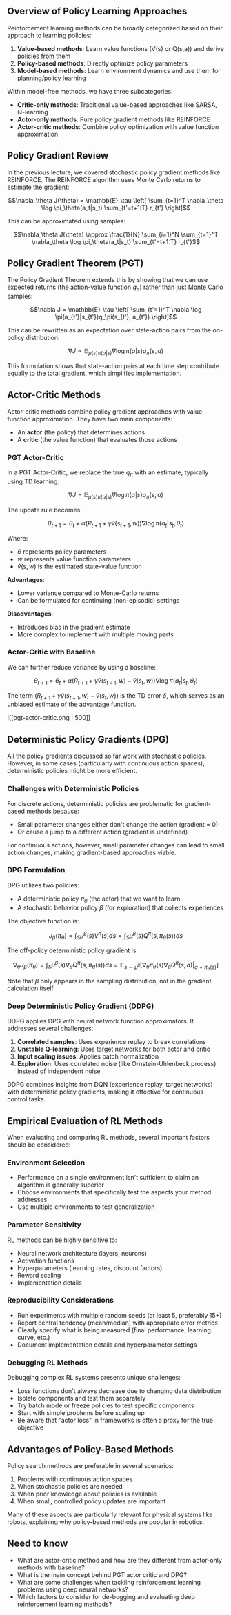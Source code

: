 ## Overview of Policy Learning Approaches

Reinforcement learning methods can be broadly categorized based on their approach to learning policies:

1. **Value-based methods**: Learn value functions (V(s) or Q(s,a)) and derive policies from them
2. **Policy-based methods**: Directly optimize policy parameters
3. **Model-based methods**: Learn environment dynamics and use them for planning/policy learning

Within model-free methods, we have three subcategories:

- **Critic-only methods**: Traditional value-based approaches like SARSA, Q-learning
- **Actor-only methods**: Pure policy gradient methods like REINFORCE
- **Actor-critic methods**: Combine policy optimization with value function approximation

## Policy Gradient Review

In the previous lecture, we covered stochastic policy gradient methods like REINFORCE. The REINFORCE algorithm uses Monte Carlo returns to estimate the gradient:

$$\nabla_\theta J(\theta) = \mathbb{E}_\tau \left[ \sum_{t=1}^T \nabla_\theta \log \pi_\theta(a_t|s_t) \sum_{t'=t+1:T} r_{t'} \right]$$

This can be approximated using samples:

$$\nabla_\theta J(\theta) \approx \frac{1}{N} \sum_{i=1}^N \sum_{t=1}^T \nabla_\theta \log \pi_\theta(a_t|s_t) \sum_{t'=t+1:T} r_{t'}$$

## Policy Gradient Theorem (PGT)

The Policy Gradient Theorem extends this by showing that we can use expected returns (the action-value function $q_\pi$) rather than just Monte Carlo samples:

$$\nabla J = \mathbb{E}_\tau \left[ \sum_{t'=1}^T \nabla \log \pi(a_{t'}|s_{t'})q_\pi(s_{t'}, a_{t'}) \right]$$

This can be rewritten as an expectation over state-action pairs from the on-policy distribution:

$$\nabla J \propto \mathbb{E}_{\mu(s)\pi(a|s)} \nabla \log \pi(a|s)q_\pi(s, a)$$

This formulation shows that state-action pairs at each time step contribute equally to the total gradient, which simplifies implementation.

## Actor-Critic Methods

Actor-critic methods combine policy gradient approaches with value function approximation. They have two main components:

- An **actor** (the policy) that determines actions
- A **critic** (the value function) that evaluates those actions

### PGT Actor-Critic

In a PGT Actor-Critic, we replace the true $q_\pi$ with an estimate, typically using TD learning:

$$\nabla J = \mathbb{E}_{\mu(s)\pi(a|s)} \nabla \log \pi(a|s)q_\pi(s, a)$$

The update rule becomes:

$$\theta_{t+1} = \theta_t + \alpha (R_{t+1} + \gamma\hat{v}(s_{t+1}, w)) \nabla \log \pi(a_t | s_t, \theta_t)$$

Where:

- $\theta$ represents policy parameters
- $w$ represents value function parameters
- $\hat{v}(s, w)$ is the estimated state-value function

**Advantages**:

- Lower variance compared to Monte-Carlo returns
- Can be formulated for continuing (non-episodic) settings

**Disadvantages**:

- Introduces bias in the gradient estimate
- More complex to implement with multiple moving parts

### Actor-Critic with Baseline

We can further reduce variance by using a baseline:

$$\theta_{t+1} = \theta_t + \alpha (R_{t+1} + \gamma\hat{v}(s_{t+1}, w) - \hat{v}(s_t, w)) \nabla \log \pi(a_t | s_t, \theta_t)$$

The term $(R_{t+1} + \gamma\hat{v}(s_{t+1}, w) - \hat{v}(s_t, w))$ is the TD error $\delta$, which serves as an unbiased estimate of the advantage function.

![[pgt-actor-critic.png | 500]]

## Deterministic Policy Gradients (DPG)

All the policy gradients discussed so far work with stochastic policies. However, in some cases (particularly with continuous action spaces), deterministic policies might be more efficient.

### Challenges with Deterministic Policies

For discrete actions, deterministic policies are problematic for gradient-based methods because:

- Small parameter changes either don't change the action (gradient = 0)
- Or cause a jump to a different action (gradient is undefined)

For continuous actions, however, small parameter changes can lead to small action changes, making gradient-based approaches viable.

### DPG Formulation

DPG utilizes two policies:

- A deterministic policy $\pi_\theta$ (the actor) that we want to learn
- A stochastic behavior policy $\beta$ (for exploration) that collects experiences

The objective function is:

$$J_\beta(\pi_\theta) = \int_S \mu^\beta(s)V^\pi(s)ds = \int_S \mu^\beta(s)Q^\pi(s, \pi_\theta(s))ds$$

The off-policy deterministic policy gradient is:

$$\nabla_\theta J_\beta(\pi_\theta) = \int_S \mu^\beta(s)\nabla_\theta Q^\pi(s, \pi_\theta(s))ds = \mathbb{E}_{s\sim\mu^\beta} \left[ \nabla_\theta \pi_\theta(s)\nabla_a Q^\pi(s,a)|_{a=\pi_\theta(s)} \right]$$

Note that $\beta$ only appears in the sampling distribution, not in the gradient calculation itself.

### Deep Deterministic Policy Gradient (DDPG)

DDPG applies DPG with neural network function approximators. It addresses several challenges:
1. **Correlated samples**: Uses experience replay to break correlations
2. **Unstable Q-learning**: Uses target networks for both actor and critic
3. **Input scaling issues**: Applies batch normalization
4. **Exploration**: Uses correlated noise (like Ornstein-Uhlenbeck process) instead of independent noise

DDPG combines insights from DQN (experience replay, target networks) with deterministic policy gradients, making it effective for continuous control tasks.

## Empirical Evaluation of RL Methods

When evaluating and comparing RL methods, several important factors should be considered:

### Environment Selection

- Performance on a single environment isn't sufficient to claim an algorithm is generally superior
- Choose environments that specifically test the aspects your method addresses
- Use multiple environments to test generalization

### Parameter Sensitivity

RL methods can be highly sensitive to:

- Neural network architecture (layers, neurons)
- Activation functions
- Hyperparameters (learning rates, discount factors)
- Reward scaling
- Implementation details

### Reproducibility Considerations

- Run experiments with multiple random seeds (at least 5, preferably 15+)
- Report central tendency (mean/median) with appropriate error metrics
- Clearly specify what is being measured (final performance, learning curve, etc.)
- Document implementation details and hyperparameter settings

### Debugging RL Methods

Debugging complex RL systems presents unique challenges:

- Loss functions don't always decrease due to changing data distribution
- Isolate components and test them separately
- Try batch mode or freeze policies to test specific components
- Start with simple problems before scaling up
- Be aware that "actor loss" in frameworks is often a proxy for the true objective

## Advantages of Policy-Based Methods

Policy search methods are preferable in several scenarios:
1. Problems with continuous action spaces
2. When stochastic policies are needed
3. When prior knowledge about policies is available
4. When small, controlled policy updates are important

Many of these aspects are particularly relevant for physical systems like robots, explaining why policy-based methods are popular in robotics.

## Need to know

- What are actor-critic method and how are they different from actor-only methods with baseline?
- What is the main concept behind PGT actor critic and DPG?
- What are some challenges when tackling reinforcement learning problems using deep neural networks?
- Which factors to consider for de-bugging and evaluating deep reinforcement learning methods?
